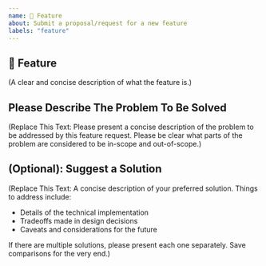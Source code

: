 ```yaml
---
name: 🚀 Feature
about: Submit a proposal/request for a new feature
labels: "feature"
---
```


## 🚀 Feature

(A clear and concise description of what the feature is.)

## Please Describe The Problem To Be Solved

(Replace This Text: Please present a concise description of the problem to be addressed by this feature request. Please be clear what parts of the problem are considered to be in-scope and out-of-scope.)

## (Optional): Suggest a Solution

(Replace This Text: A concise description of your preferred solution. Things to address include:

- Details of the technical implementation
- Tradeoffs made in design decisions
- Caveats and considerations for the future

If there are multiple solutions, please present each one separately. Save comparisons for the very end.)

<!--
  What happens if you skip this step?

  Someone will read your feature proposal and maybe will be able to help you,
  but it’s unlikely that it will get much attention from the team. Eventually,
  the issue will likely get closed in favor of issues that have better explanations

  Thanks for helping us help you!
-->
